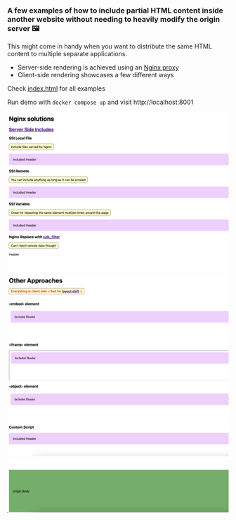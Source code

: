 ### A few examples of how to include partial HTML content inside another website without needing to heavily modify the origin server 🖼️

This might come in handy when you want to distribute the same HTML content to multiple separate applications.

- Server-side rendering is achieved using an [Nginx proxy](./nginx/conf.d/default.conf)
- Client-side rendering showcases a few different ways

Check [index.html](./nginx/index.html) for all examples

Run demo with `docker compose up` and visit http://localhost:8001

![Screenshot](image1.png)
![Screenshot](image2.png)
![Screenshot](image3.png)
